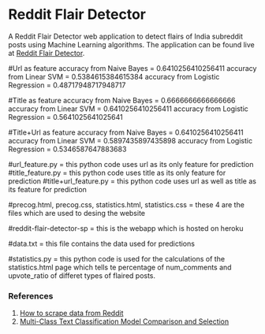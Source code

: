 # Reddit Flair Detector

A Reddit Flair Detector web application to detect flairs of India subreddit posts using Machine Learning algorithms. The application can be found live at [Reddit Flair Detector](https://reddit-flair-detector-sp.herokuapp.com/).

#Url as feature
accuracy from Naive Bayes = 0.6410256410256411
accuracy from Linear SVM = 0.5384615384615384
accuracy from Logistic Regression = 0.48717948717948717

#Title as feature
accuracy from Naive Bayes = 0.6666666666666666
accuracy from Linear SVM = 0.6410256410256411
accuracy from Logistic Regression = 0.5641025641025641

#Title+Url as feature
accuracy from Naive Bayes = 0.6410256410256411
accuracy from Linear SVM = 0.5897435897435898
accuracy from Logistic Regression = 0.5346587647883683

#url_feature.py = this python code uses url as its only feature for prediction
#title_feature.py = this python code uses title as its only feature for prediction
#title+url_feature.py = this python code uses url as well as title as its feature for prediction

#precog.html, precog.css, statistics.html, statistics.css = these 4 are the files which are used to desing the website

#reddit-flair-detector-sp = this is the webapp which is hosted on heroku

#data.txt = this file contains the data used for predictions

#statistics.py = this python code is used for the calculations of the statistics.html page which tells te percentage of num_comments and upvote_ratio of differet types of flaired posts.

### References

1. [How to scrape data from Reddit](http://www.storybench.org/how-to-scrape-reddit-with-python/)
2. [Multi-Class Text Classification Model Comparison and Selection](https://towardsdatascience.com/multi-class-text-classification-model-comparison-and-selection-5eb066197568)
